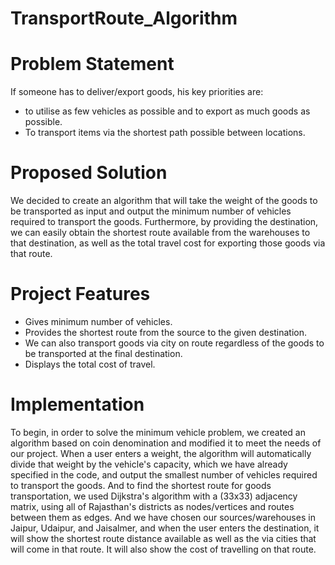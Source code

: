 # TransportRoute_Algorithm

# Problem Statement
If someone has to deliver/export goods, his key priorities are:
  * to utilise as few vehicles as possible and to export as much goods as possible.
  * To transport items via the shortest path possible between locations.

# Proposed Solution
We decided to create an algorithm that will take the weight of the goods to be transported as input and output the minimum number of vehicles required to transport the goods.
Furthermore, by providing the destination, we can easily obtain the shortest route available from the warehouses to that destination, as well as the total travel cost for exporting those goods via that route.

# Project Features
 * Gives minimum number of vehicles.
 * Provides the shortest route from the source to the given destination. 
 * We can also transport goods via city on route regardless of the goods to be transported at the final destination.
 * Displays the total cost of travel.

# Implementation
To begin, in order to solve the minimum vehicle problem, we created an algorithm based on coin denomination and modified it to meet the needs of our project. When a user enters a weight, the algorithm will automatically divide that weight by the vehicle's capacity, which we have already specified in the code, and output the smallest number of vehicles required to transport the goods. And to find the shortest route for goods transportation, we used Dijkstra's algorithm with a (33x33) adjacency matrix, using all of Rajasthan's districts as nodes/vertices and routes between them as edges. And we have chosen our sources/warehouses in Jaipur, Udaipur, and Jaisalmer, and when the user enters the destination, it will show the shortest route distance available as well as the via cities that will come in that route. It will also show the cost of travelling on that route.
